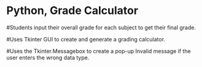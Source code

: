 # Python, Grade Calculator 

#Students input their overall grade for each subject to get their final grade.

#Uses Tkinter GUI to create and generate a grading calculator.

#Uses the Tkinter.Messagebox to create a pop-up Invalid message if the user enters the wrong data type.
